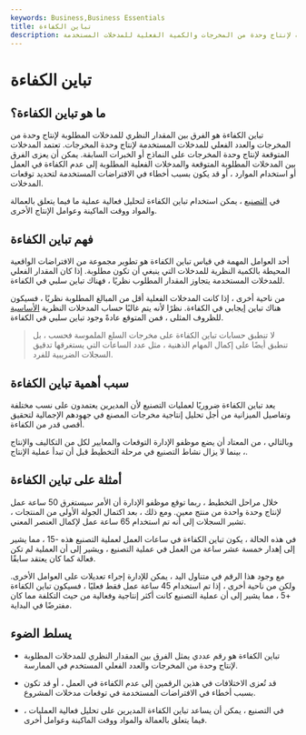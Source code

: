 ```yaml
---
keywords: Business,Business Essentials
title: تباين الكفاءة
description: تباين الكفاءة هو الفرق بين المقدار النظري للمدخلات المطلوبة لإنتاج وحدة من المخرجات والكمية الفعلية للمدخلات المستخدمة.
---
```


# تباين الكفاءة
## ما هو تباين الكفاءة؟

تباين الكفاءة هو الفرق بين المقدار النظري للمدخلات المطلوبة لإنتاج وحدة من المخرجات والعدد الفعلي للمدخلات المستخدمة لإنتاج وحدة المخرجات. تعتمد المدخلات المتوقعة لإنتاج وحدة المخرجات على النماذج أو الخبرات السابقة. يمكن أن يعزى الفرق بين المدخلات المطلوبة المتوقعة والمدخلات الفعلية المطلوبة إلى عدم الكفاءة في العمل أو استخدام الموارد ، أو قد يكون بسبب أخطاء في الافتراضات المستخدمة لتحديد توقعات المدخلات.

في [التصنيع](/manufacturing) ، يمكن استخدام تباين الكفاءة لتحليل فعالية عملية ما فيما يتعلق بالعمالة والمواد ووقت الماكينة وعوامل الإنتاج الأخرى.

## فهم تباين الكفاءة

أحد العوامل المهمة في قياس تباين الكفاءة هو تطوير مجموعة من الافتراضات الواقعية المحيطة بالكمية النظرية للمدخلات التي ينبغي أن تكون مطلوبة. إذا كان المقدار الفعلي للمدخلات المستخدمة يتجاوز المقدار المطلوب نظريًا ، فهناك تباين سلبي في الكفاءة.

من ناحية أخرى ، إذا كانت المدخلات الفعلية أقل من المبالغ المطلوبة نظريًا ، فسيكون هناك تباين إيجابي في الكفاءة. نظرًا لأنه يتم غالبًا حساب المدخلات النظرية [الأساسية](/baseline) للظروف المثلى ، فمن المتوقع عادةً وجود تباين سلبي في الكفاءة.

> لا تنطبق حسابات تباين الكفاءة على مخرجات السلع الملموسة فحسب ، بل تنطبق أيضًا على إكمال المهام الذهنية ، مثل عدد الساعات التي يستغرقها تدقيق السجلات الضريبية للفرد.

>

## سبب أهمية تباين الكفاءة

يعد تباين الكفاءة ضروريًا لعمليات التصنيع لأن المديرين يعتمدون على نسب مختلفة وتفاصيل الميزانية من أجل تحليل إنتاجية مخرجات المصنع في جهودهم الإجمالية لتحقيق أقصى قدر من الكفاءة.

وبالتالي ، من المعتاد أن يضع موظفو الإدارة التوقعات والمعايير لكل من التكاليف والإنتاج ، بينما لا يزال نشاط التصنيع في مرحلة التخطيط قبل أن تبدأ عملية الإنتاج.

## أمثلة على تباين الكفاءة

خلال مراحل التخطيط ، ربما توقع موظفو الإدارة أن الأمر سيستغرق 50 ساعة عمل لإنتاج وحدة واحدة من منتج معين. ومع ذلك ، بعد اكتمال الجولة الأولى من المنتجات ، تشير السجلات إلى أنه تم استخدام 65 ساعة عمل لإكمال العنصر المعني.

في هذه الحالة ، يكون تباين الكفاءة في ساعات العمل لعملية التصنيع هذه -15 ، مما يشير إلى إهدار خمسة عشر ساعة من العمل في عملية التصنيع ، ويشير إلى أن العملية لم تكن فعالة كما كان يعتقد سابقًا.

مع وجود هذا الرقم في متناول اليد ، يمكن للإدارة إجراء تعديلات على العوامل الأخرى. ولكن من ناحية أخرى ، إذا تم استخدام 45 ساعة عمل فقط فعليًا ، فسيكون تباين الكفاءة +5 ، مما يشير إلى أن عملية التصنيع كانت أكثر إنتاجية وفعالية من حيث التكلفة مما كان مفترضًا في البداية.

## يسلط الضوء

- تباين الكفاءة هو رقم عددي يمثل الفرق بين المقدار النظري للمدخلات المطلوبة لإنتاج وحدة من المخرجات والعدد الفعلي المستخدم في الممارسة.

- قد تُعزى الاختلافات في هذين الرقمين إلى عدم الكفاءة في العمل ، أو قد تكون بسبب أخطاء في الافتراضات المستخدمة في توقعات مدخلات المشروع.

- في التصنيع ، يمكن أن يساعد تباين الكفاءة المديرين على تحليل فعالية العمليات ، فيما يتعلق بالعمالة والمواد ووقت الماكينة وعوامل أخرى.

